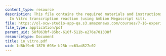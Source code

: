 ```yaml
---
content_type: resource
description: This file contains the required materials and instructions to carry out
  In Vitro transcription reaction (using Ambion Megascript kit).
file: https://ol-ocw-studio-app-qa.s3.amazonaws.com/courses/7-16-experimental-molecular-biology-biotechnology-ii-spring-2005/1d8bf9e61870698eb25bec63ad827c02_in_vitro.pdf
file_type: application/pdf
parent_uid: 58f863bf-85bc-616f-511b-e276e701338f
resourcetype: Document
title: in_vitro.pdf
uid: 1d8bf9e6-1870-698e-b25b-ec63ad827c02
---
```

